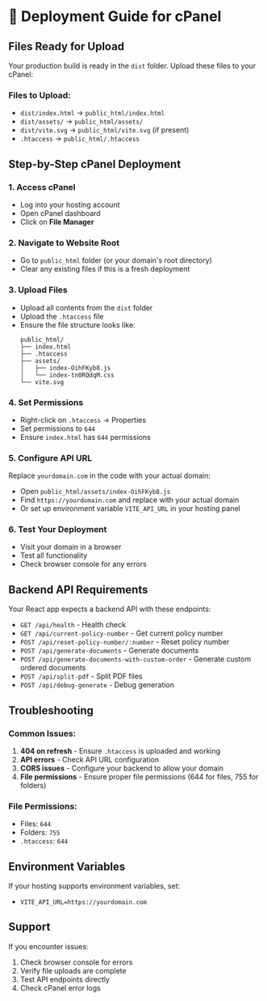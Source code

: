 # 🚀 Deployment Guide for cPanel

## Files Ready for Upload

Your production build is ready in the `dist` folder. Upload these files to your cPanel:

### Files to Upload:
- `dist/index.html` → `public_html/index.html`
- `dist/assets/` → `public_html/assets/`
- `dist/vite.svg` → `public_html/vite.svg` (if present)
- `.htaccess` → `public_html/.htaccess`

## Step-by-Step cPanel Deployment

### 1. Access cPanel
- Log into your hosting account
- Open cPanel dashboard
- Click on **File Manager**

### 2. Navigate to Website Root
- Go to `public_html` folder (or your domain's root directory)
- Clear any existing files if this is a fresh deployment

### 3. Upload Files
- Upload all contents from the `dist` folder
- Upload the `.htaccess` file
- Ensure the file structure looks like:
  ```
  public_html/
  ├── index.html
  ├── .htaccess
  ├── assets/
  │   ├── index-OihFKyb8.js
  │   └── index-tn0RQdqM.css
  └── vite.svg
  ```

### 4. Set Permissions
- Right-click on `.htaccess` → Properties
- Set permissions to `644`
- Ensure `index.html` has `644` permissions

### 5. Configure API URL
Replace `yourdomain.com` in the code with your actual domain:
- Open `public_html/assets/index-OihFKyb8.js`
- Find `https://yourdomain.com` and replace with your actual domain
- Or set up environment variable `VITE_API_URL` in your hosting panel

### 6. Test Your Deployment
- Visit your domain in a browser
- Test all functionality
- Check browser console for any errors

## Backend API Requirements

Your React app expects a backend API with these endpoints:
- `GET /api/health` - Health check
- `GET /api/current-policy-number` - Get current policy number
- `POST /api/reset-policy-number/:number` - Reset policy number
- `POST /api/generate-documents` - Generate documents
- `POST /api/generate-documents-with-custom-order` - Generate custom ordered documents
- `POST /api/split-pdf` - Split PDF files
- `POST /api/debug-generate` - Debug generation

## Troubleshooting

### Common Issues:
1. **404 on refresh** - Ensure `.htaccess` is uploaded and working
2. **API errors** - Check API URL configuration
3. **CORS issues** - Configure your backend to allow your domain
4. **File permissions** - Ensure proper file permissions (644 for files, 755 for folders)

### File Permissions:
- Files: `644`
- Folders: `755`
- `.htaccess`: `644`

## Environment Variables

If your hosting supports environment variables, set:
- `VITE_API_URL=https://yourdomain.com`

## Support

If you encounter issues:
1. Check browser console for errors
2. Verify file uploads are complete
3. Test API endpoints directly
4. Check cPanel error logs
